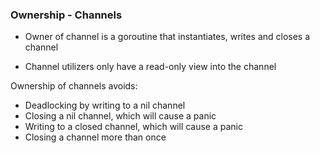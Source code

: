 ### Ownership - Channels

- Owner of channel is a goroutine that instantiates, writes and closes a channel

- Channel utilizers only have a read-only view into the channel


Ownership of channels avoids:
- Deadlocking by writing to a nil channel
- Closing a nil channel, which will cause a panic
- Writing to a closed channel, which will cause a panic
- Closing a channel more than once

